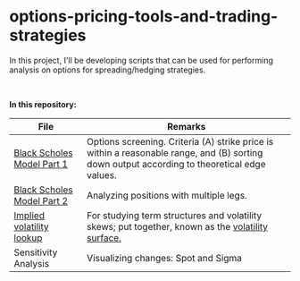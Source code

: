 # options-pricing-tools-and-trading-strategies

In this project, I'll be developing scripts that can be used for performing analysis on options for spreading/hedging strategies. 

<br> 

**In this repository:**

| File | Remarks |
|--|--|
| [Black Scholes Model Part 1](https://github.com/kevinhhl/options-pricing-tools-and-trading-strategies/blob/main/Black_Scholes_Merton_Model_Part1_Screening_YF_for_theoretical_edges.ipynb) | Options screening. Criteria (A) strike price is within a reasonable range, and (B) sorting down output according to theoretical edge values. |
|[Black Scholes Model Part 2](https://github.com/kevinhhl/options-pricing-tools-and-trading-strategies/blob/main/Black_Scholes_Merton_Model_Part2_Position_Analysis.ipynb)| Analyzing positions with multiple legs. |
|[Implied volatility lookup](https://github.com/kevinhhl/options-pricing-tools-and-trading-strategies/blob/main/Implied_Volatility_Lookup_tool.ipynb) | For studying term structures and volatility skews; put together, known as the [volatility surface.](https://www.investopedia.com/articles/stock-analysis/081916/volatility-surface-explained.asp)|
|Sensitivity Analysis | Visualizing changes: Spot and Sigma|

